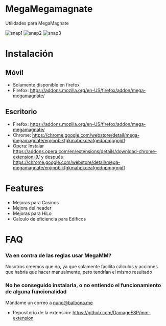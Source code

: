 # MegaMegamagnate

Utilidades para MegaMagnate

![snap1](https://i.imgur.com/SdpdCuh.png)
![snap2](https://i.imgur.com/OUA9zcO.png)
![snap3](https://i.imgur.com/ow7gLE5.png)

# Instalación
## Móvil

- Solamente disponible en firefox
- Firefox: https://addons.mozilla.org/en-US/firefox/addon/mega-megamagnate/

## Escritorio

- Firefox: https://addons.mozilla.org/en-US/firefox/addon/mega-megamagnate/
- Chrome: https://chrome.google.com/webstore/detail/mega-megamagnate/epjmpbikfgkmahpkceafgednpmpgnjdf
- Opera: Instalar https://addons.opera.com/en/extensions/details/download-chrome-extension-9/ y después https://chrome.google.com/webstore/detail/mega-megamagnate/epjmpbikfgkmahpkceafgednpmpgnjdf

# Features

- Mejoras para Casinos
- Mejora del header
- Mejoras para HiLo
- Calculo de eficiencia para Edificos

# FAQ

### Va en contra de las reglas usar MegaMM?
Nosotros creemos que no, ya que solamente facilita cálculos y acciones que habría que hacer manualmente, pero tendrían el mismo resultado
### No he conseguido instalarla, o no entiendo el funcionamiento de alguna funcionalidad
Mándame un correo a nuno@balbona.me

- Repositorio de la extensión: https://github.com/DamageESP/mm-extension
